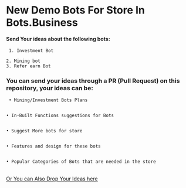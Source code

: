 <h1> New Demo Bots For Store In Bots.Business </h1>
<b> Send Your ideas about the following bots:</b><br><br>
<code> 1. Investment Bot<br>
2. Mining bot
3. Refer earn Bot
</code>

<h3>You can send your ideas through a PR (Pull Request) on this repository, your ideas can be:</h3>
<code> • Mining/Investment Bots Plans
<br>
• In-Built Functions suggestions for Bots
<br>
• Suggest More bots for store
<br>
• Features and design for these bots
<br>
• Popular Categories of Bots that are needed in the store
</code><br>

[ Or You can Also Drop Your Ideas here](t.me/UntoldHacker)
  
